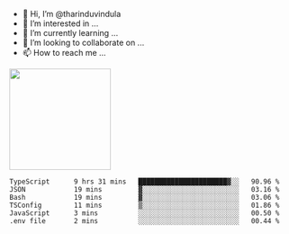 - 👋 Hi, I’m @tharinduvindula
- 👀 I’m interested in ...
- 🌱 I’m currently learning ...
- 💞️ I’m looking to collaborate on ...
- 📫 How to reach me ...

<!---
tharinduvindula/tharinduvindula is a ✨ special ✨ repository because its `README.md` (this file) appears on your GitHub profile.
You can click the Preview link to take a look at your changes.
--->

<img height="180em" src="https://github-readme-stats.vercel.app/api?username=tharinduvindula&show_icons=true&hide_border=false&&count_private=true&include_all_commits=true" />


<!--START_SECTION:waka-->

```text
TypeScript      9 hrs 31 mins   ██████████████████████▓░░   90.96 %
JSON            19 mins         ▓░░░░░░░░░░░░░░░░░░░░░░░░   03.16 %
Bash            19 mins         ▓░░░░░░░░░░░░░░░░░░░░░░░░   03.06 %
TSConfig        11 mins         ▒░░░░░░░░░░░░░░░░░░░░░░░░   01.86 %
JavaScript      3 mins          ░░░░░░░░░░░░░░░░░░░░░░░░░   00.50 %
.env file       2 mins          ░░░░░░░░░░░░░░░░░░░░░░░░░   00.44 %
```

<!--END_SECTION:waka-->
